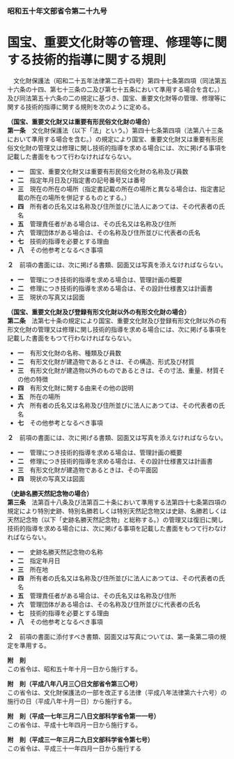 ### 昭和五十年文部省令第二十九号  
# 国宝、重要文化財等の管理、修理等に関する技術的指導に関する規則  
　文化財保護法（昭和二十五年法律第二百十四号）第四十七条第四項（同法第五十六条の十四、第七十三条の二及び第七十五条において準用する場合を含む。）及び同法第五十六条の二の規定に基づき、国宝、重要文化財等の管理、修理等に関する技術的指導に関する規則を次のように定める。  
  
**（国宝、重要文化財又は重要有形民俗文化財の場合）**  
**第一条**　文化財保護法（以下「法」という。）第四十七条第四項（法第八十三条において準用する場合を含む。）の規定により国宝、重要文化財又は重要有形民俗文化財の管理又は修理に関し技術的指導を求める場合には、次に掲げる事項を記載した書面をもつて行わなければならない。  
* **一**　国宝、重要文化財又は重要有形民俗文化財の名称及び員数  
* **二**　指定年月日及び指定書の記号番号又は番号  
* **三**　現在の所在の場所（指定書記載の所在の場所と異なる場合は、指定書記載の所在の場所を併記するものとする。）  
* **四**　所有者の氏名又は名称及び住所並びに法人にあつては、その代表者の氏名  
* **五**　管理責任者がある場合は、その氏名又は名称及び住所  
* **六**　管理団体がある場合は、その名称及び住所並びに代表者の氏名  
* **七**　技術的指導を必要とする理由  
* **八**　その他参考となるべき事項  
  
**２**　前項の書面には、次に掲げる書類、図面又は写真を添えなければならない。  
* **一**　管理につき技術的指導を求める場合は、管理計画の概要  
* **二**　修理につき技術的指導を求める場合は、その設計仕様書又は計画書  
* **三**　現状の写真又は図面  
  
**（国宝、重要文化財及び登録有形文化財以外の有形文化財の場合）**  
**第二条**　法第七十条の規定により国宝、重要文化財及び登録有形文化財以外の有形文化財の管理又は修理に関し技術的指導を求める場合には、次に掲げる事項を記載した書面をもつて行わなければならない。  
* **一**　有形文化財の名称、種類及び員数  
* **二**　有形文化財が建造物であるときは、その構造、形式及び材質  
* **三**　有形文化財が建造物以外のものであるときは、その寸法、重量、材質その他の特徴  
* **四**　有形文化財に関する由来その他の説明  
* **五**　所在の場所  
* **六**　所有者の氏名又は名称及び住所並びに法人にあつては、その代表者の氏名  
* **七**　その他参考となるべき事項  
  
**２**　前項の書面には、次に掲げる書類、図面又は写真を添えなければならない。  
* **一**　管理につき技術的指導を求める場合は、管理計画の概要  
* **二**　修理につき技術的指導を求める場合は、その設計仕様書又は計画書  
* **三**　有形文化財が建造物であるときは、その平面図  
* **四**　現状の写真又は図面  
  
**（史跡名勝天然記念物の場合）**  
**第三条**　法第百十八条及び法第百二十条において準用する法第四十七条第四項の規定により特別史跡、特別名勝若しくは特別天然記念物又は史跡、名勝若しくは天然記念物（以下「史跡名勝天然記念物」と総称する。）の管理又は復旧に関し技術的指導を求める場合には、次に掲げる事項を記載した書面をもつて行わなければならない。  
* **一**　史跡名勝天然記念物の名称  
* **二**　指定年月日  
* **三**　所在地  
* **四**　所有者の氏名又は名称及び住所並びに法人にあつては、その代表者の氏名  
* **五**　管理責任者がある場合は、その氏名又は名称及び住所  
* **六**　管理団体がある場合は、その名称及び住所並びに代表者の氏名  
* **七**　技術的指導を必要とする理由  
* **八**　その他参考となるべき事項  
  
**２**　前項の書面に添付すべき書類、図面又は写真については、第一条第二項の規定を準用する。  
  
**附　則**  
この省令は、昭和五十年十月一日から施行する。  
  
**附　則（平成八年八月三〇日文部省令第三〇号）**  
この省令は、文化財保護法の一部を改正する法律（平成八年法律第六十六号）の施行の日（平成八年十月一日）から施行する。  
  
**附　則（平成一七年三月二八日文部科学省令第一一号）**  
この省令は、平成十七年四月一日から施行する。  
  
**附　則（平成三一年三月二九日文部科学省令第七号）**  
この省令は、平成三十一年四月一日から施行する  
  
